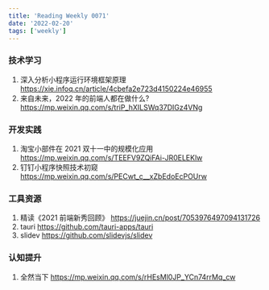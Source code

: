 ```yaml
---
title: 'Reading Weekly 0071'
date: '2022-02-20'
tags: ['weekly']
---
```


### 技术学习

1. 深入分析小程序运行环境框架原理 https://xie.infoq.cn/article/4cbefa2e723d4150224e46955
2. 来自未来，2022 年的前端人都在做什么? https://mp.weixin.qq.com/s/triP_hXILSWq37DIGz4VNg

### 开发实践

1. 淘宝小部件在 2021 双十一中的规模化应用 https://mp.weixin.qq.com/s/TEEFV9ZQiFAi-JR0ELEKlw
2. 钉钉小程序快照技术初窥 https://mp.weixin.qq.com/s/PECwt_c__xZbEdoEcPOUrw

### 工具资源

1. 精读《2021 前端新秀回顾》 https://juejin.cn/post/7053976497094131726
2. tauri https://github.com/tauri-apps/tauri
3. slidev https://github.com/slidevjs/slidev

### 认知提升

1. 全然当下 https://mp.weixin.qq.com/s/rHEsMl0JP_YCn74rrMq_cw
